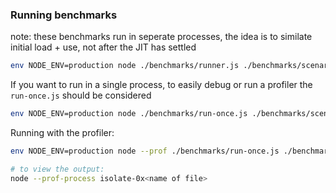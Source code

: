 ### Running benchmarks

note: these benchmarks run in seperate processes, the idea is to similate
initial load + use, not after the JIT has settled

```sh
env NODE_ENV=production node ./benchmarks/runner.js ./benchmarks/scenarios/<name of scenario>
```

If you want to run in a single process, to easily debug or run a profiler the
`run-once.js` should be considered

```sh
env NODE_ENV=production node ./benchmarks/run-once.js ./benchmarks/scenarios/<name of scenario>
```

Running with the profiler:

```sh
env NODE_ENV=production node --prof ./benchmarks/run-once.js ./benchmarks/scenarios/<name of scenario>

# to view the output:
node --prof-process isolate-0x<name of file>
```
